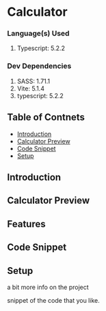 # Calculator

### Language(s) Used
1. Typescript: 5.2.2

### Dev Dependencies
1. SASS: 1.71.1
2. Vite: 5.1.4
3. typescript: 5.2.2

## Table of Contnets
* [Introduction](#introduction)
* [Calculator Preview](#calculator-preview)
* [Code Snippet](#code-snippet)
* [Setup](#setup)

## Introduction

## Calculator Preview
<!-- image of the calculator -->

## Features

## Code Snippet

## Setup

a bit more info on the project 

snippet of the code that you like.